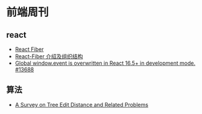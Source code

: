 # 前端周刊

## react

* [React Fiber](https://www.yuque.com/kongdepeng/wplmps/tftz9b) 
* [React-Fiber 介绍及组织结构](https://axiu.me/coding/fiber-intro-and-structure/)
* [Global window.event is overwritten in React 16.5+ in development mode. #13688](https://github.com/facebook/react/issues/13688)


## 算法

* [A Survey on Tree Edit Distance and Related Problems](https://grfia.dlsi.ua.es/ml/algorithms/references/editsurvey_bille.pdf)
